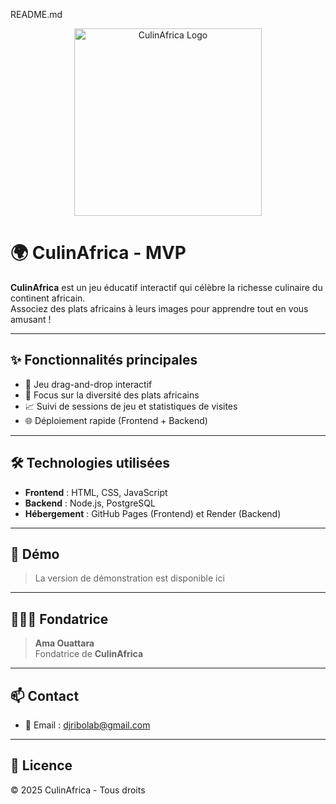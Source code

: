README.md<p align="center">
  <img src="https://raw.githubusercontent.com/CULINAFRICA/MVP/main/culinafrica-logo.png" alt="CulinAfrica Logo" width="300"/>
</p>

# 🌍 CulinAfrica - MVP

**CulinAfrica** est un jeu éducatif interactif qui célèbre la richesse culinaire du continent africain.  
Associez des plats africains à leurs images pour apprendre tout en vous amusant !

---

## ✨ Fonctionnalités principales

- 🎯 Jeu drag-and-drop interactif
- 🍲 Focus sur la diversité des plats africains
- 📈 Suivi de sessions de jeu et statistiques de visites
- 🌐 Déploiement rapide (Frontend + Backend)

---

## 🛠️ Technologies utilisées

- **Frontend** : HTML, CSS, JavaScript
- **Backend** : Node.js, PostgreSQL
- **Hébergement** : GitHub Pages (Frontend) et Render (Backend)

---

## 🚀 Démo

> La version de démonstration est disponible ici 

---

## 👩🏾‍💻 Fondatrice

> **Ama Ouattara**  
Fondatrice de **CulinAfrica**

---

## 📫 Contact

- 📧 Email : [djribolab@gmail.com](mailto:djribolab@gmail.com) 

---

## 📝 Licence

© 2025 CulinAfrica - Tous droits
